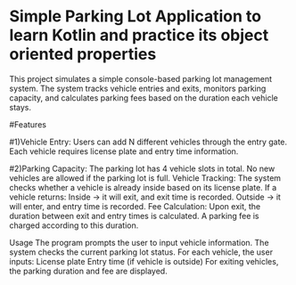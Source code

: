# Simple Parking Lot Application to learn Kotlin and practice its object oriented properties

This project simulates a simple console-based parking lot management system. The system tracks vehicle entries and exits, monitors parking capacity, and calculates parking fees based on the duration each vehicle stays.

#Features

#1)Vehicle Entry:
Users can add N different vehicles through the entry gate.
Each vehicle requires license plate and entry time information.

#2)Parking Capacity:
The parking lot has 4 vehicle slots in total.
No new vehicles are allowed if the parking lot is full.
Vehicle Tracking:
The system checks whether a vehicle is already inside based on its license plate.
If a vehicle returns:
Inside → it will exit, and exit time is recorded.
Outside → it will enter, and entry time is recorded.
Fee Calculation:
Upon exit, the duration between exit and entry times is calculated.
A parking fee is charged according to this duration.

Usage
The program prompts the user to input vehicle information.
The system checks the current parking lot status.
For each vehicle, the user inputs:
License plate
Entry time (if vehicle is outside)
For exiting vehicles, the parking duration and fee are displayed.
